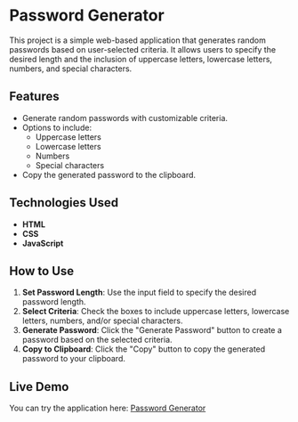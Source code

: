 # Password Generator

This project is a simple web-based application that generates random passwords based on user-selected criteria. It allows users to specify the desired length and the inclusion of uppercase letters, lowercase letters, numbers, and special characters.

## Features

- Generate random passwords with customizable criteria.
- Options to include:
  - Uppercase letters
  - Lowercase letters
  - Numbers
  - Special characters
- Copy the generated password to the clipboard.

## Technologies Used

- **HTML**
- **CSS**
- **JavaScript**

## How to Use

1. **Set Password Length**: Use the input field to specify the desired password length.
2. **Select Criteria**: Check the boxes to include uppercase letters, lowercase letters, numbers, and/or special characters.
3. **Generate Password**: Click the "Generate Password" button to create a password based on the selected criteria.
4. **Copy to Clipboard**: Click the "Copy" button to copy the generated password to your clipboard.

## Live Demo

You can try the application here: [Password Generator](https://ritiksingh-deos.github.io/Password-Generator/)
